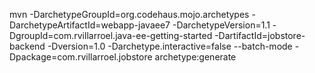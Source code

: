 mvn -DarchetypeGroupId=org.codehaus.mojo.archetypes -DarchetypeArtifactId=webapp-javaee7 -DarchetypeVersion=1.1 -DgroupId=com.rvillarroel.java-ee-getting-started -DartifactId=jobstore-backend -Dversion=1.0 -Darchetype.interactive=false --batch-mode -Dpackage=com.rvillarroel.jobstore archetype:generate